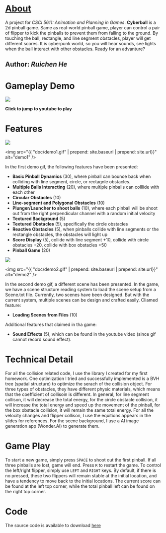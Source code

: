 # [About](https://ruichenhe.github.io/cyberball/)
A project for *CSCI 5611: Animation and Planning in Games*. **Cyberball** is a 2d pinball game. Same as real-world pinball game, player can control a pair of flipper to kick the pinballs to prevent them from falling to the ground. By touching the ball, rectangle, and line segment obstacles, player will get different scores. It is cyberpunk world, so you will hear sounds, see lights when the ball interact with other obstacles. Ready for an advanture?
## Author: *Ruichen He*
# Gameplay Demo 
[<img src="https://img.youtube.com/vi/Mv5wsSdK-rM/hqdefault.jpg" />](https://youtu.be/Mv5wsSdK-rM)

**Click to jump to youtube to play**

# Features

![](https://github.com/RuichenHe/cyberball/blob/main/doc/demo1.gif)

<img src="{{ "doc/demo1.gif" | prepend: site.baseurl | prepend: site.url}}" alt="demo1" />

In the first demo gif, the following features have been presented:
+ **Basic Pinball Dynamics** (30), where pinball can bounce back when colliding with line segment, circle, or rectagnle obstacles.
+ **Multiple Balls Interacting** (20), where multiple pinballs can colllide with each other
+ **Circular Obstacles** (10)
+ **Line-segment and Polygonal Obstacles** (10)
+ **Plunger/Launcher to shoot balls** (10), where each pinball will be shoot out from the right perpendicular channel with a random initial velocity
+ **Textured Background** (5)
+ **Textured Obstacles** (5), specifically the circle obstacles
+ **Reactive Obstacles** (5), when pinballs collide with line segments or the rectangle obstacles, the obstacles will light up
+ **Score Display** (5), collide with line segment +10, collide with circle obstacles +20, collide with box obstacles +50
+ **Pinball Game** (20)

![](https://github.com/RuichenHe/cyberball/blob/main/doc/demo2.gif)

<img src="{{ "doc/demo2.gif" | prepend: site.baseurl | prepend: site.url}}" alt="demo2" />

In the second demo gif, a different scene has been presented. In the game, we have a scene structure reading system to load the scene setup from a Scene.txt file. Currently, two scenes have been designed. But with the current system, multiple scenes can be design and crafted easily. 
Cliamed feature:
+ **Loading Scenes from Files** (10)

Additional features that claimed in tha game:
+ **Sound Effects** (5), which can be found in the youtube video (since gif cannot record sound effect).

# Technical Detail
For all the collision related code, I use the library I created for my first homework. One optimization I tried and successfully implemented is a BVH tree (spatial structure) to optimize the serach of the collision object. 
For three types of obstacles, they have different physic materials, which means that the coefficient of collisoin is different. In general, for line segment collison, it will decrease the total energy, for the circle obstacle collision, it will increase the total energy and speed up the movement of the pinball, for the box obstacle collision, it will remain the same total energy. 
For all the velocity changes and flipper collison, I use the equitions appears in the slides for references.
For the scene background, I use a AI image generation app (Wonder.AI) to generate them. 

# Game Play

To start a new game, simply press `SPACE` to shoot out the first pinball. 
If all three pinballs are lost, game will end. Press `R` to restart the game.
To control the left/right flipper, simply use `LEFT` and `RIGHT` keys. By default, if there is no pressed, these two flippers will remain stable at the initial location, and have a tendency to move back to the initial locations. 
The current score can be found at the left top corner, while the total pinball left can be found on the right top corner. 

# Code
The source code is available to download [here](https://github.com/RuichenHe/cyberball/)


